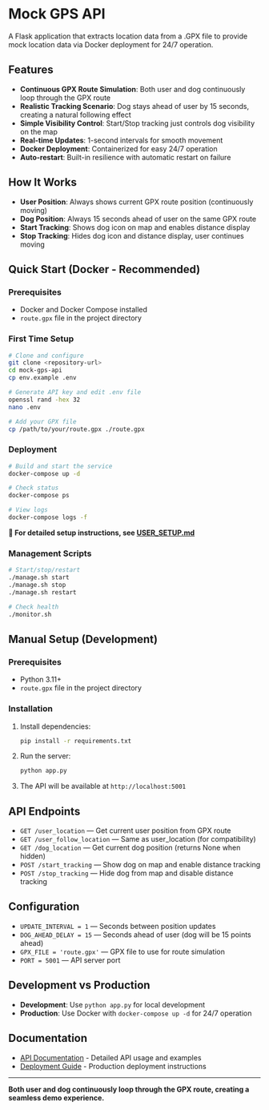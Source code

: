 # Mock GPS API

A Flask application that extracts location data from a .GPX file to provide mock location data via Docker deployment for 24/7 operation.

## Features

- **Continuous GPX Route Simulation**: Both user and dog continuously loop through the GPX route
- **Realistic Tracking Scenario**: Dog stays ahead of user by 15 seconds, creating a natural following effect
- **Simple Visibility Control**: Start/Stop tracking just controls dog visibility on the map
- **Real-time Updates**: 1-second intervals for smooth movement
- **Docker Deployment**: Containerized for easy 24/7 operation
- **Auto-restart**: Built-in resilience with automatic restart on failure

## How It Works

- **User Position**: Always shows current GPX route position (continuously moving)
- **Dog Position**: Always 15 seconds ahead of user on the same GPX route
- **Start Tracking**: Shows dog icon on map and enables distance display
- **Stop Tracking**: Hides dog icon and distance display, user continues moving

## Quick Start (Docker - Recommended)

### Prerequisites
- Docker and Docker Compose installed
- `route.gpx` file in the project directory

### First Time Setup
```bash
# Clone and configure
git clone <repository-url>
cd mock-gps-api
cp env.example .env

# Generate API key and edit .env file
openssl rand -hex 32
nano .env

# Add your GPX file
cp /path/to/your/route.gpx ./route.gpx
```

### Deployment
```bash
# Build and start the service
docker-compose up -d

# Check status
docker-compose ps

# View logs
docker-compose logs -f
```

**📖 For detailed setup instructions, see [USER_SETUP.md](../../USER_SETUP.md)**

### Management Scripts
```bash
# Start/stop/restart
./manage.sh start
./manage.sh stop
./manage.sh restart

# Check health
./monitor.sh
```

## Manual Setup (Development)

### Prerequisites
- Python 3.11+
- `route.gpx` file in the project directory

### Installation
1. Install dependencies:
   ```bash
   pip install -r requirements.txt
   ```
2. Run the server:
   ```bash
   python app.py
   ```
3. The API will be available at `http://localhost:5001`

## API Endpoints

- `GET /user_location` — Get current user position from GPX route
- `GET /user_follow_location` — Same as user_location (for compatibility)
- `GET /dog_location` — Get current dog position (returns None when hidden)
- `POST /start_tracking` — Show dog on map and enable distance tracking
- `POST /stop_tracking` — Hide dog from map and disable distance tracking

## Configuration

- `UPDATE_INTERVAL = 1` — Seconds between position updates
- `DOG_AHEAD_DELAY = 15` — Seconds ahead of user (dog will be 15 points ahead)
- `GPX_FILE = 'route.gpx'` — GPX file to use for route simulation
- `PORT = 5001` — API server port

## Development vs Production

- **Development**: Use `python app.py` for local development
- **Production**: Use Docker with `docker-compose up -d` for 24/7 operation

## Documentation

- [API Documentation](API.md) - Detailed API usage and examples
- [Deployment Guide](../internal/DEPLOYMENT.md) - Production deployment instructions

---

**Both user and dog continuously loop through the GPX route, creating a seamless demo experience.**
